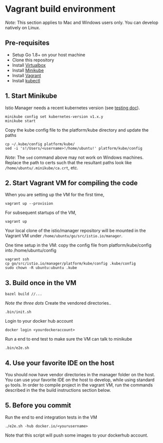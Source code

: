 
# Vagrant build environment

_Note:_ This section applies to Mac and Windows users only. You can develop natively on Linux.

## Pre-requisites ##

- Setup Go 1.8+ on your host machine
- Clone this repository
- Install [Virtualbox](https://github.com/kubernetes/minikube/releases)
- Install [Minikube](https://github.com/kubernetes/minikube/releases)
- Install [Vagrant](https://www.vagrantup.com/downloads.html)
- Install [kubectl](https://kubernetes.io/docs/user-guide/prereqs/)

## 1. Start Minikube

Istio Manager needs a recent kubernetes version (see [testing doc](testing.md)).

    minikube config set kubernetes-version v1.x.y
    minikube start

Copy the kube config file to the platform/kube directory and update the paths

    cp ~/.kube/config platform/kube/
    sed -i 's!/Users/<username>!/home/ubuntu!' platform/kube/config

_Note_: The `sed` command above may not work on Windows machines. Replace
the path to certs such that the resultant paths look like
`/home/ubuntu/.minikube/ca.crt`, etc.

## 2. Start Vagrant VM for compiling the code

When you are setting up the VM for the first time,

    vagrant up --provision

For subsequent startups of the VM,

    vagrant up

Your local clone of the istio/manager repository will be mounted in the
Vagrant VM under `/home/ubuntu/go/src/istio.io/manager`.

One time setup in the VM: copy the config file from platform/kube/config
into /home/ubuntu/config

    vagrant ssh
    cp go/src/istio.io/manager/platform/kube/config .kube/config
    sudo chown -R ubuntu:ubuntu .kube

## 3. Build once in the VM

    bazel build //...

_Note the three dots_
Create the vendored directories..

    .bin/init.sh

Login to your docker hub account

    docker login <yourdockeraccount>

Run a end to end test to make sure the VM can talk to minikube

    .bin/e2e.sh

## 4. Use your favorite IDE on the host

You should now have vendor directories in the manager folder on the
host. You can use your favorite IDE on the host to develop, while using
standard `go` tools. In order to compile project in the vagrant VM, run the
commands described in the the build instructions section below.

## 5. Before you commit

Run the end to end integration tests in the VM

    ./e2e.sh -hub docker.io/<yourusername>

Note that this script will push some images to your dockerhub account.

